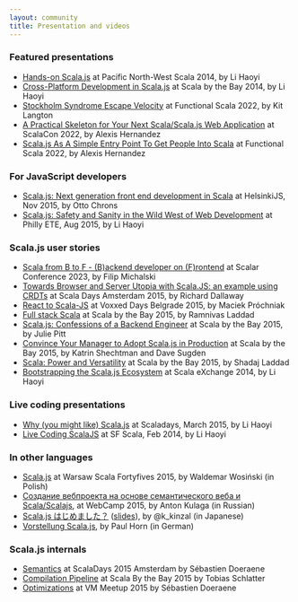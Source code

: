 ```yaml
---
layout: community
title: Presentation and videos
---
```


### Featured presentations

* [Hands-on Scala.js](http://vimeo.com/111978847) at Pacific North-West Scala 2014, by Li Haoyi
* [Cross-Platform Development in Scala.js](https://www.youtube.com/watch?v=Ksoi6AG9nbA) at Scala by
  the Bay 2014, by Li Haoyi
* [Stockholm Syndrome Escape Velocity](https://www.youtube.com/watch?v=kLZr87CGY-U) at Functional Scala 2022, by Kit Langton
* [A Practical Skeleton for Your Next Scala/Scala.js Web Application](https://www.youtube.com/watch?v=lrG5sYiJ5-I) at ScalaCon 2022, by Alexis Hernandez
* [Scala.js As A Simple Entry Point To Get People Into Scala](https://www.youtube.com/watch?v=9ePQwMA_g_w) at Functional Scala 2022, by Alexis Hernandez

### For JavaScript developers

* [Scala.js: Next generation front end development in Scala](https://www.youtube.com/watch?v=n1GgVWOThhY)
  at HelsinkiJS, Nov 2015, by Otto Chrons
* [Scala.js: Safety and Sanity in the Wild West of Web Development](http://www.infoq.com/presentations/scalajs)
  at Philly ETE, Aug 2015, by Li Haoyi

### Scala.js user stories

* [Scala from B to F - (B)ackend developer on (F)rontend](https://youtu.be/9aILJI_cLgo) at Scalar Conference 2023, by Filip Michalski
* [Towards Browser and Server Utopia with Scala.JS: an example using CRDTs](https://www.parleys.com/tutorial/towards-browser-server-utopia-scala-js-example-using-crdts)
  at Scala Days Amsterdam 2015, by Richard Dallaway
* [React to Scala-JS](https://www.youtube.com/watch?v=t7dJ1Dxc6mQ) at Voxxed Days Belgrade 2015, by
  Maciek Próchniak
* [Full stack Scala](https://www.youtube.com/watch?v=zZUE8_usGAg) at Scala by the Bay 2015, by
  Ramnivas Laddad
* [Scala.js: Confessions of a Backend Engineer](https://www.youtube.com/watch?v=PQuDD_EHM9I) at Scala
  by the Bay 2015, by Julie Pitt
* [Convince Your Manager to Adopt Scala.js in Production](https://www.youtube.com/watch?v=RgSACo4PMQg) at Scala by the
  Bay 2015, by Katrin Shechtman and Dave Sugden
* [Scala: Power and Versatility](https://www.youtube.com/watch?v=aMjyhjJ-pJc) at Scala by the Bay
  2015, by Shadaj Laddad
* [Bootstrapping the Scala.js Ecosystem](https://vimeo.com/113967983) at Scala eXchange 2014, by Li Haoyi

### Live coding presentations

* [Why (you might like) Scala.js](https://vimeo.com/122611959) at Scaladays, March 2015, by Li Haoyi
* [Live Coding ScalaJS](https://vimeo.com/87845442) at SF Scala, Feb 2014, by Li Haoyi

### In other languages

* [Scala.js](https://www.youtube.com/watch?v=_ZqeoasCql0) at Warsaw Scala Fortyfives 2015, by
  Waldemar Wosiński (in Polish)
* [Создание вебпроекта на основе семантического веба и Scala/Scalajs](https://www.youtube.com/watch?v=WekavZT1qE4), at
  WebCamp 2015, by Anton Kulaga (in Russian)
* [Scala.js はじめました？](https://www.youtube.com/watch?v=btYBuUcQweM)
  ([slides](http://www.slideshare.net/kinzal/scalajs-50513842)), by @k_kinzal (in Japanese)
* [Vorstellung Scala.js](https://www.youtube.com/watch?v=MC1clhppcnw), by Paul Horn (in German)

### Scala.js internals

* [Semantics](https://www.parleys.com/tutorial/scala-js-semantics-how-support-performance-javascript-interop)
  at ScalaDays 2015 Amsterdam by Sébastien Doeraene
* [Compilation Pipeline](https://www.youtube.com/watch?v=nRswfBJL0dQ) at Scala By the Bay 2015 by
  Tobias Schlatter
* [Optimizations](https://www.youtube.com/watch?v=IvB1APFZK5Q) at VM Meetup 2015 by Sébastien Doeraene
